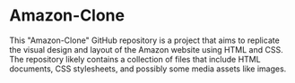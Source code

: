 # Amazon-Clone
 This "Amazon-Clone" GitHub repository is a project that aims to replicate the visual design and layout of the Amazon website using HTML and CSS. The repository likely contains a collection of files that include HTML documents, CSS stylesheets, and possibly some media assets like images.
